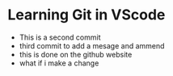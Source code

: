 # Learning Git in VScode
- This is a second commit
- third commit to add a mesage and ammend
- this is done on the github website
- what if i make a change
